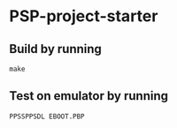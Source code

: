 # PSP-project-starter

## Build by running
    make

## Test on emulator by running
    PPSSPPSDL EBOOT.PBP